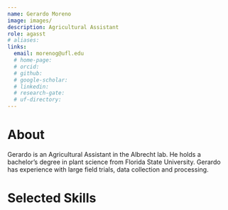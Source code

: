 ```yaml
---
name: Gerardo Moreno
image: images/
description: Agricultural Assistant
role: agasst
# aliases:
links:
  email: morenog@ufl.edu
  # home-page: 
  # orcid: 
  # github: 
  # google-scholar: 
  # linkedin: 
  # research-gate: 
  # uf-directory:
---
```

# About
Gerardo is an Agricultural Assistant in the Albrecht lab. He holds a bachelor’s degree in plant science from Florida State University. Gerardo has experience with large field trials, data collection and processing.

# Selected Skills